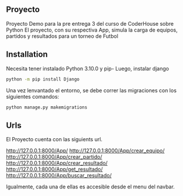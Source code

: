 ## Proyecto
Proyecto Demo para la pre entrega 3 del curso de CoderHouse sobre Python
El proyecto, con su respectiva App, simula la carga de equipos, partidos y resultados para un torneo de Futbol

## Installation
Necesita tener instalado Python 3.10.0 y pip-
Luego, instalar django
```bash
python -m pip install Django
```

Una vez lenvantado el entorno, se debe correr las migraciones con los siguientes comandos:
```bash
python manage.py makemigrations
```

## Urls
El Proyecto cuenta con las siguients url.

http://127.0.0.1:8000/App/
http://127.0.0.1:8000/App/crear_equipo/
http://127.0.0.1:8000/App/crear_partido/
http://127.0.0.1:8000/App/crear_resultado/
http://127.0.0.1:8000/App/get_resultado/
http://127.0.0.1:8000/App/buscar_resultado/

Igualmente, cada una de ellas es accesible desde el menu del navbar. 
